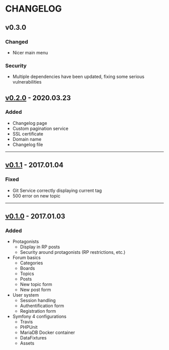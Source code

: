 # CHANGELOG

## v0.3.0

### Changed
- Nicer main menu

### Security
- Multiple dependencies have been updated, fixing some
serious vulnerabilities

## [v0.2.0](https://github.com/Adrien-H/Akisroc/releases/tag/v0.2.0) - 2020.03.23

### Added
- Changelog page
- Custom pagination service
- SSL certificate
- Domain name
- Changelog file

---

## [v0.1.1](https://github.com/Adrien-H/Akisroc/releases/tag/v0.1.1) - 2017.01.04

### Fixed
- Git Service correctly displaying current tag
- 500 error on new topic

----

## [v0.1.0](https://github.com/Adrien-H/Akisroc/releases/tag/v0.1.0) - 2017.01.03

### Added
- Protagonists
    - Display in RP posts
    - Security around protagonists (RP restrictions, etc.)
- Forum basics
    - Categories
    - Boards
    - Topics
    - Posts
    - New topic form
    - New post form
- User system
    - Session handling
    - Authentification form
    - Registration form
- Symfony 4 configurations
    - Travis
    - PHPUnit
    - MariaDB Docker container
    - DataFixtures
    - Assets